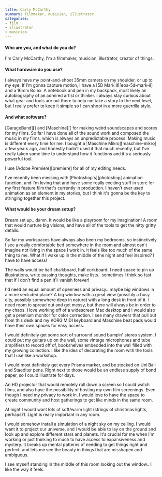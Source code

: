```yaml
---
title: Carly McCarthy
summary: Filmmaker, musician, illustrator
categories:
- film
- illustrator
- musician
---
```


#### Who are you, and what do you do?

I'm Carly McCarthy, I'm a filmmaker, musician, illustrator, creator of things. 

#### What hardware do you use?

I always have my point-and-shoot 35mm camera on my shoulder, or up to my eye. If I'm gonna capture motion, I have a [5D Mark II][eos-5d-mark-ii] and a 16mm Bolex. A notebook and pen in my backpack, most likely an autobiography of an admired artist or thinker. I always stay curious about what gear and tools are out there to help me take a story to the next level, but I really prefer to keep it simple so I can shoot in a more guerrilla style.

#### And what software?

[GarageBand][] and [Maschine][] for making weird soundscapes and scores for my films. So far I have done all of the sound work and composed the music in my films, which is always an unpredictable process. Making music is different every time for me. I bought a [Maschine Mikro][maschine-mikro] a few years ago, and honestly hadn't used it that much recently, but I've really taken some time to understand how it functions and it's a seriously powerful tool.

I use [Adobe Premiere][premiere] for all of my editing needs.

I've recently been messing with [Photoshop's][photoshop] animation function, and I'm loving that and have some really exciting stuff in store for my first feature film that's currently in production. I haven't ever used animation as an element in my stories, but I think it's gonna be the key to stringing together this project.

#### What would be your dream setup?

Dream set up.. damn. It would be like a playroom for my imagination! A room that would nurture big visions, and have all of the tools to get the nitty gritty details.

So far my workspaces have always also been my bedrooms, so instinctively I see a really comfortable bed somewhere in the room and almost can't imagine not living in the space I work in. It feels like too much of the same thing to me. What if I wake up in the middle of the night and feel inspired? I have to have access!

The walls would be half chalkboard, half corkboard. I need space to pin up illustrations, write passing thoughts, make lists.. sometimes I think so fast that if I don't find a pen it'll vanish forever!

I'd need an equal amount of openness and privacy.. maybe big windows in a more secluded place? A big window with a great view (possibly a busy city, possibly somewhere deep in nature) with a long desk in front of it. I need room to spread out and get messy, but there will always be in order to my chaos. I love working off of a widescreen Mac desktop and I would also get a premium monitor for color correction. I see many drawers that pull out from this desk and my KORG MIDI keyboard and Maschine beat pads would have their own spaces for easy access.

I would definitely get some sort of surround sound bumpin' stereo system. I could put my guitars up on the wall, some vintage microphones and tube amplifiers to record off of, bookshelves embedded into the wall filled with my growing collection. I like the idea of decorating the room with the tools that I use like a workshop.

I would most definitely get every Prisma marker, and be stocked on Uni Ball and Staedlter pens. Right next to those would be an endless supply of bond paper, so I could illustrate for days.

An HD projector that would remotely roll down a screen so I could watch films, and also have the possibility of hosting my own film screenings. Even though I need my privacy to work in, I would love to have the space to create community and host gatherings to get like minds in the same room. 

At night I would want lots of soft/warm light (strings of christmas lights, perhaps?). Light is really important in any room. 

I would somehow install a simulation of a night sky on my ceiling. I would want it to project our universe, and I would be able to lay on the ground and look up and explore different stars and planets. It's crucial for me when I'm working or just thinking to much to have access to expansiveness and mystery. It breaks up mental patterns of needing to get things right and perfect, and lets me see the beauty in things that are misshapen and ambiguous. 

I see myself standing in the middle of this room looking out the window.. I like the way it feels.
